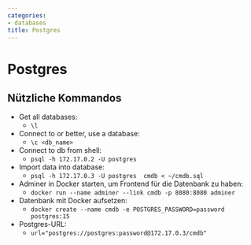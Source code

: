 ```yaml
---
categories:
- databases
title: Postgres
---
```


# Postgres 

## Nützliche Kommandos 

-   Get all databases:
    -   `\l`
-   Connect to or better, use a database:
    -   `\c <db_name>`
-   Connect to db from shell:
    -   `psql -h 172.17.0.2 -U postgres`
-   Import data into database:
    -   `psql -h 172.17.0.3 -U postgres  cmdb < ~/cmdb.sql`
-   Adminer in Docker starten, um Frontend für die Datenbank zu haben:
    -   `docker run --name adminer --link cmdb -p 8080:8080 adminer`
-   Datenbank mit Docker aufsetzen:
    -   `docker create --name cmdb -e POSTGRES_PASSWORD=password postgres:15`
-   Postgres-URL:
    -   `url="postgres://postgres:password@172.17.0.3/cmdb"`
